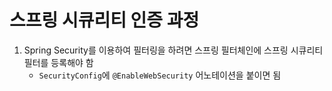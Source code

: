 # 스프링 시큐리티 인증 과정

1. Spring Security를 이용하여 필터링을 하려면 스프링 필터체인에 스프링 시큐리티 필터를 등록해야 함
    - `SecurityConfig`에 `@EnableWebSecurity` 어노테이션을 붙이면 됨